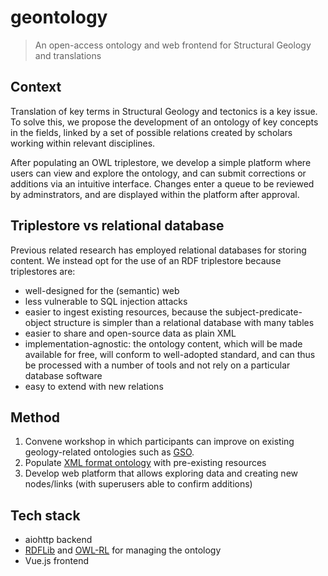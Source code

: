 # geontology

> An open-access ontology and web frontend for Structural Geology and translations

## Context

Translation of key terms in Structural Geology and tectonics is a key issue. To solve this, we propose the development of an ontology of key concepts in the fields, linked by a set of possible relations created by scholars working within relevant disciplines.

After populating an OWL triplestore, we develop a simple platform where users can view and explore the ontology, and can submit corrections or additions via an intuitive interface. Changes enter a queue to be reviewed by adminstrators, and are displayed within the platform after approval.

## Triplestore vs relational database

Previous related research has employed relational databases for storing content. We instead opt for the use of an RDF triplestore because triplestores are:

* well-designed for the (semantic) web
* less vulnerable to SQL injection attacks
* easier to ingest existing resources, because the subject-predicate-object structure is simpler than a relational database with many tables
* easier to share and open-source data as plain XML
* implementation-agnostic: the ontology content, which will be made available for free, will conform to well-adopted standard, and can thus be processed with a number of tools and not rely on a particular database software
* easy to extend with new relations

## Method

1. Convene workshop in which participants can improve on existing geology-related ontologies such as [GSO](https://github.com/Loop3D/GKM).
2. Populate [XML format ontology](https://www.w3.org/TR/2012/REC-owl2-quick-reference-20121211/) with pre-existing resources
3. Develop web platform that allows exploring data and creating new nodes/links (with superusers able to confirm additions)

## Tech stack

* aiohttp backend
* [RDFLib](https://en.wikipedia.org/wiki/RDFLib) and [OWL-RL](https://github.com/RDFLib/OWL-RL) for managing the ontology
* Vue.js frontend
